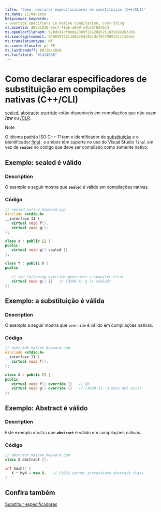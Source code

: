 ```yaml
---
title: 'Como: declarar especificadores de substituição (C++/CLI)'
ms.date: 11/04/2016
helpviewer_keywords:
- override specifiers in native compilation, overriding
ms.assetid: d0551836-9ac7-41eb-a6e9-a4b3ef60767d
ms.openlocfilehash: 92bdc41cf9ebe2389f2d22dab211029899283266
ms.sourcegitcommit: 94893973211d0b254c8bcdcf0779997dcc136b0c
ms.translationtype: MT
ms.contentlocale: pt-BR
ms.lasthandoff: 09/28/2020
ms.locfileid: "91414588"
---
```

# <a name="how-to-declare-override-specifiers-in-native-compilations-ccli"></a>Como declarar especificadores de substituição em compilações nativas (C++/CLI)

[sealed](../extensions/sealed-cpp-component-extensions.md), [abstract](../extensions/abstract-cpp-component-extensions.md)e [override](../extensions/override-cpp-component-extensions.md) estão disponíveis em compilações que não usam **/zw** ou [/CLR](../build/reference/clr-common-language-runtime-compilation.md).

> [!NOTE]
> O idioma padrão ISO C++ 11 tem o identificador de [substituição](../cpp/override-specifier.md) e o identificador [final](../cpp/final-specifier.md) , e ambos têm suporte no uso do Visual Studio `final` em vez de **`sealed`** no código que deve ser compilado como somente nativo.

## <a name="example-sealed-is-valid"></a>Exemplo: sealed é válido

### <a name="description"></a>Description

O exemplo a seguir mostra que **`sealed`** é válido em compilações nativas.

### <a name="code"></a>Código

```cpp
// sealed_native_keyword.cpp
#include <stdio.h>
__interface I1 {
   virtual void f();
   virtual void g();
};

class X : public I1 {
public:
   virtual void g() sealed {}
};

class Y : public X {
public:

   // the following override generates a compiler error
   virtual void g() {}   // C3248 X::g is sealed!
};
```

## <a name="example-override-is-valid"></a>Exemplo: a substituição é válida

### <a name="description"></a>Description

O exemplo a seguir mostra que `override` é válido em compilações nativas.

### <a name="code"></a>Código

```cpp
// override_native_keyword.cpp
#include <stdio.h>
__interface I1 {
   virtual void f();
};

class X : public I1 {
public:
   virtual void f() override {}   // OK
   virtual void g() override {}   // C3668 I1::g does not exist
};
```

## <a name="example-abstract-is-valid"></a>Exemplo: Abstract é válido

### <a name="description"></a>Description

Este exemplo mostra que **`abstract`** é válido em compilações nativas.

### <a name="code"></a>Código

```cpp
// abstract_native_keyword.cpp
class X abstract {};

int main() {
   X * MyX = new X;   // C3622 cannot instantiate abstract class
}
```

## <a name="see-also"></a>Confira também

[Substituir especificadores](../extensions/override-specifiers-cpp-component-extensions.md)
